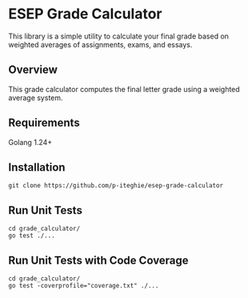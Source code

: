 # ESEP Grade Calculator

This library is a simple utility to calculate your final grade based on weighted averages of assignments, exams, and essays.

## Overview

This grade calculator computes the final letter grade using a weighted average system.

## Requirements

Golang 1.24+

## Installation

```
git clone https://github.com/p-iteghie/esep-grade-calculator
```

## Run Unit Tests

```
cd grade_calculator/
go test ./...
```

## Run Unit Tests with Code Coverage

```
cd grade_calculator/
go test -coverprofile="coverage.txt" ./...
```
